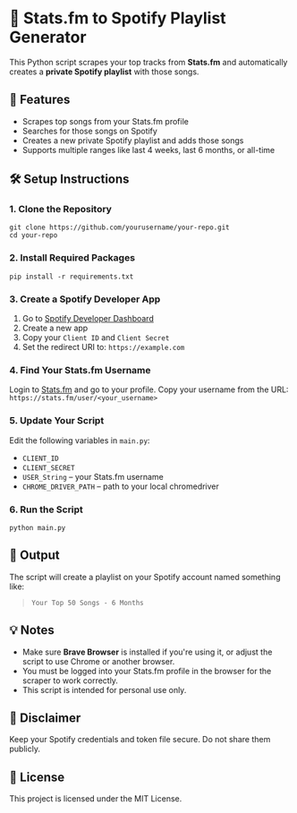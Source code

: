 <!DOCTYPE html>
<html lang="en">
<head>
  <meta charset="UTF-8">
  <title>Stats.fm to Spotify Playlist</title>
</head>
<body>

  <h1>🎵 Stats.fm to Spotify Playlist Generator</h1>

  <p>This Python script scrapes your top tracks from <strong>Stats.fm</strong> and automatically creates a <strong>private Spotify playlist</strong> with those songs.</p>

  <h2>📌 Features</h2>
  <ul>
    <li>Scrapes top songs from your Stats.fm profile</li>
    <li>Searches for those songs on Spotify</li>
    <li>Creates a new private Spotify playlist and adds those songs</li>
    <li>Supports multiple ranges like last 4 weeks, last 6 months, or all-time</li>
  </ul>

  <h2>🛠️ Setup Instructions</h2>

  <h3>1. Clone the Repository</h3>
  <pre><code>git clone https://github.com/yourusername/your-repo.git
cd your-repo</code></pre>

  <h3>2. Install Required Packages</h3>
  <pre><code>pip install -r requirements.txt</code></pre>

  <h3>3. Create a Spotify Developer App</h3>
  <ol>
    <li>Go to <a href="https://developer.spotify.com/dashboard" target="_blank">Spotify Developer Dashboard</a></li>
    <li>Create a new app</li>
    <li>Copy your <code>Client ID</code> and <code>Client Secret</code></li>
    <li>Set the redirect URI to: <code>https://example.com</code></li>
  </ol>

  <h3>4. Find Your Stats.fm Username</h3>
  <p>Login to <a href="https://stats.fm/" target="_blank">Stats.fm</a> and go to your profile. Copy your username from the URL: <br><code>https://stats.fm/user/&lt;your_username&gt;</code></p>

  <h3>5. Update Your Script</h3>
  <p>Edit the following variables in <code>main.py</code>:</p>
  <ul>
    <li><code>CLIENT_ID</code></li>
    <li><code>CLIENT_SECRET</code></li>
    <li><code>USER_String</code> – your Stats.fm username</li>
    <li><code>CHROME_DRIVER_PATH</code> – path to your local chromedriver</li>
  </ul>

  <h3>6. Run the Script</h3>
  <pre><code>python main.py</code></pre>

  <h2>📂 Output</h2>
  <p>The script will create a playlist on your Spotify account named something like:</p>
  <blockquote><code>Your Top 50 Songs - 6 Months</code></blockquote>

  <h2>💡 Notes</h2>
  <ul>
    <li>Make sure <strong>Brave Browser</strong> is installed if you're using it, or adjust the script to use Chrome or another browser.</li>
    <li>You must be logged into your Stats.fm profile in the browser for the scraper to work correctly.</li>
    <li>This script is intended for personal use only.</li>
  </ul>

  <h2>🔐 Disclaimer</h2>
  <p>Keep your Spotify credentials and token file secure. Do not share them publicly.</p>

  <h2>📄 License</h2>
  <p>This project is licensed under the MIT License.</p>

</body>
</html>

